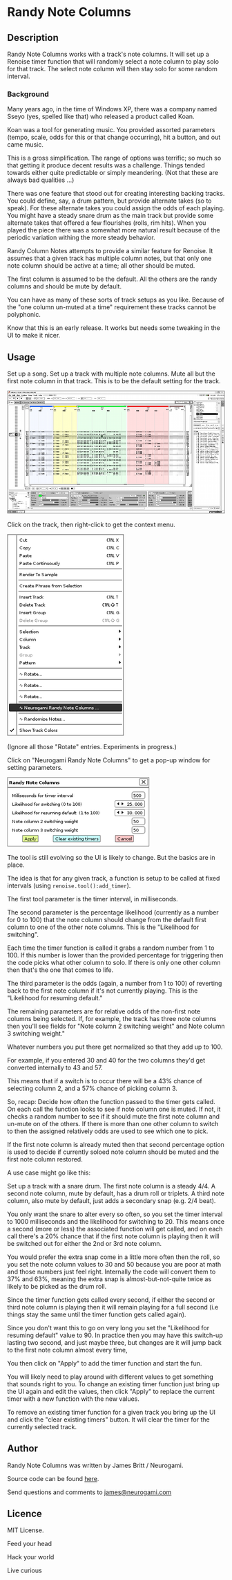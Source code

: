 # Randy Note Columns

## Description

Randy Note Columns works with a track's note columns.  It will set up a Renoise timer function that will randomly select a note column to play solo for that track.  The select note column will then stay solo for some random interval.


### Background 

Many years ago, in the time of Windows XP, there was a company named Sseyo (yes, spelled like that) who released a product called Koan.

Koan was a tool for generating music.  You provided assorted parameters (tempo, scale, odds for this or that change occurring), hit a button, and out came music.

This is a gross simplification.  The range of options was terrific; so much so that getting it produce decent results was a challenge.  Things tended towards either quite predictable or simply meandering.  (Not that these are always bad qualities ...)

There was one  feature that stood out for creating interesting backing tracks.  You could define, say, a drum pattern, but provide alternate takes (so to speak).  For these alternate takes you could assign the odds of each playing.  You might have a steady snare drum as the main track but provide some alternate takes that offered a few flourishes (rolls, rim hits).  When you played the piece there was a somewhat more natural result because of the periodic variation withing the more steady behavior.

Randy Column Notes attempts to provide a similar feature for Renoise.  It assumes that a given track has multiple column notes, but that only one note column should be active at a time; all other should be muted.  

The first column is assumed to be the default.  All the others are the randy columns and should be mute by default.

You can have as many of these sorts of track setups as you like.  Because of the "one column un-muted at a time" requirement these tracks cannot be polyphonic. 

Know that this is an early release. It works but needs some tweaking in the UI to make it nicer.


## Usage

Set up a song.  Set up a track with multiple note columns.  Mute all but the first note column in that track. This is to be the default setting for the track.

![Example song](../../images/ng-rnc001_med.png "Example song with multi-column tracks")

Click on the track, then right-click to get the context menu.  

![Track menu](../../images/ng-rnc002.png "Track menu")

(Ignore all those "Rotate" entries. Experiments in progress.)

Click on "Neurogami Randy Note Columns" to get a pop-up window for setting parameters.

![Track menu](../../images/ng-rnc003.png "Randy Column Notes!")

The tool is still evolving so the UI is likely to change.  But the basics are in place.

The idea is that for any given track, a function is setup to be called at fixed intervals (using `renoise.tool():add_timer`).

The first tool parameter is the timer interval, in milliseconds.  

The second parameter is the percentage likelihood (currently as a number for 0 to 100) that the note column should change from the default first column to one of the other note columns. This is the "Likelihood for switching".

Each time the timer function is called it grabs a random number from 1 to 100. If this number is lower than the provided percentage for triggering then the code picks what other column to solo.  If there is only one other column then that's the one that comes to life.

The third parameter is the odds (again, a number from 1 to 100) of reverting back to the first note column if it's not currently playing. This is the "Likelihood for resuming default."

The remaining  parameters are for relative odds of the non-first note columns being selected.  If, for example, the track has three note columns then you'll see fields for "Note column 2 switching weight" and Note column 3 switching weight."

Whatever numbers you put there get normalized so that they add up to 100. 

For example, if you entered 30 and 40 for the two columns they'd get converted internally to 43 and 57.  

This means that if a switch is to occur there will be a 43% chance of selecting column 2, and a 57% chance of picking column 3.

So, recap: Decide how often the function passed to the timer gets called.  On each call the function looks to see if note column one is muted. If not, it checks a random number to see if it should mute the first note column and un-mute on of the others. If there is more than one other column to switch to then the assigned relatively odds are used to see which one to pick.

If the first note column is already muted then that second percentage option is used to decide if currently soloed note column should be muted and the first note column restored.
 
A use case might go like this:

Set up a track with a snare drum. The first note column is a steady 4/4.  A second note column, mute by default, has a drum roll or triplets. A third note column, also mute by default, just adds a secondary snap (e.g. 2/4 beat).

You only want the snare to alter every so often, so you set the timer interval to 1000 milliseconds and the likelihood for switching to 20.   This means once a second (more or less) the associated function will get called, and on each call there's a 20% chance that if the first note column is playing then it will be switched out for either the 2nd or 3rd note column.

You would prefer the extra snap come in a little more often then the roll, so you set the note column values to 30 and 50 because you are poor at math and those numbers just feel right.  Internally the code will convert them to 37% and 63%, meaning the extra snap is almost-but-not-quite twice as likely to be picked as the drum roll.

Since the timer function gets called every second, if either the second or third note column is playing then it will remain playing for a full second (i.e things stay the same until the timer function gets called again). 

Since you don't want this to go on very long you set the "Likelihood for resuming default" value to 90.  In practice then you may have this switch-up lasting two second, and just maybe three, but changes are it will jump back to the first note column almost every time,

You then click on "Apply" to add the timer function and start the fun.

You will likely need to play around with different values to get something that sounds right to you. To change an existing timer function just bring up the UI again and edit the values, then click "Apply" to replace the current timer with a new function with the new values.

To remove an existing timer function for a given track you bring up the UI and click the "clear existing timers" button. It will clear the timer for the currently selected track.

## Author

Randy Note Columns was written by James Britt / Neurogami.

Source code can be found [here](https://github.com/Neurogami/renoise-ng/tree/master/lua/com.neurogami.RandyNoteColumns.xrnx).

Send questions and comments to james@neurogami.com

## Licence

MIT License.


Feed your head

Hack your world

Live curious



